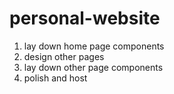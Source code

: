 # personal-website

1. lay down home page components 
3. design other pages 
4. lay down other page components 
5. polish and host 
